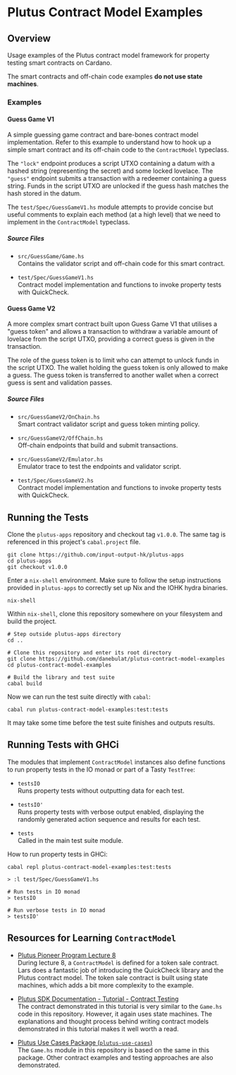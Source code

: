 # Plutus Contract Model Examples

## Overview

Usage examples of the Plutus contract model framework for property testing smart contracts 
on Cardano.

The smart contracts and off-chain code examples **do not use state machines**. 

### Examples

#### Guess Game V1 

A simple guessing game contract and bare-bones contract model implementation. Refer to this example 
to understand how to hook up a simple smart contract and its off-chain code to the `ContractModel` 
typeclass.

The `"lock"` endpoint produces a script UTXO  containing a datum with a hashed string (representing 
the secret) and some locked lovelace. The `"guess"` endpoint submits a transaction with a redeemer 
containing a guess string. Funds in the script UTXO are unlocked if the guess hash matches the hash 
stored in the datum. 

The `test/Spec/GuessGameV1.hs` module attempts to provide concise but useful comments to explain 
each method (at a high level) that we need to implement in the `ContractModel` typeclass.

##### Source Files

- `src/GuessGame/Game.hs`<br>
  Contains the validator script and off-chain code for this smart contract.

- `test/Spec/GuessGameV1.hs`<br>
  Contract model implementation and functions to invoke property tests with QuickCheck.

#### Guess Game V2

A more complex smart contract built upon Guess Game V1 that utilises a "guess token" and allows a 
transaction to withdraw a variable amount of lovelace from the script UTXO, providing a correct 
guess is given in the transaction.

The role of the guess token is to limit who can attempt to unlock funds in the script UTXO. The 
wallet holding the guess token is only allowed to make a guess. The guess token is transferred to 
another wallet when a correct guess is sent and validation passes.

##### Source Files

- `src/GuessGameV2/OnChain.hs`<br>
  Smart contract validator script and guess token minting policy.

- `src/GuessGameV2/OffChain.hs`<br>
  Off-chain endpoints that build and submit transactions.

- `src/GuessGameV2/Emulator.hs`<br>
  Emulator trace to test the endpoints and validator script.

- `test/Spec/GuessGameV2.hs`<br>
  Contract model implementation and functions to invoke property tests with QuickCheck.

## Running the Tests 

Clone the `plutus-apps` repository and checkout tag `v1.0.0`.
The same tag is referenced in this project's `cabal.project` file.

```
git clone https://github.com/input-output-hk/plutus-apps
cd plutus-apps
git checkout v1.0.0 
```

Enter a `nix-shell` environment. Make sure to follow the setup instructions provided in
`plutus-apps` to correctly set up Nix and the IOHK hydra binaries.

```
nix-shell
```

Within `nix-shell`, clone this repository somewhere on your filesystem and build the project.

```
# Step outside plutus-apps directory
cd ..

# Clone this repository and enter its root directory
git clone https://github.com/danebulat/plutus-contract-model-examples 
cd plutus-contract-model-examples 

# Build the library and test suite 
cabal build 
```

Now we can run the test suite directly with `cabal`:

```
cabal run plutus-contract-model-examples:test:tests
```

It may take some time before the test suite finishes and outputs results.

## Running Tests with GHCi 

The modules that implement `ContractModel` instances also define functions to run 
property tests in the IO monad or part of a Tasty `TestTree`:

- `testsIO`<br>
  Runs property tests without outputting data for each test.

- `testsIO'`<br>
  Runs property tests with verbose output enabled, displaying the randomly 
  generated action sequence and results for each test.

- `tests`<br>
  Called in the main test suite module.

How to run property tests in GHCi:

```
cabal repl plutus-contract-model-examples:test:tests 

> :l test/Spec/GuessGameV1.hs

# Run tests in IO monad 
> testsIO

# Run verbose tests in IO monad 
> testsIO'
```

## Resources for Learning `ContractModel`

- [Plutus Pioneer Program Lecture 8](https://github.com/input-output-hk/plutus-pioneer-program)<br>
  During lecture 8, a `ContractModel` is defined for a token sale contract. Lars does a fantastic job 
  of introducing the QuickCheck library and the Plutus contract model. The token sale contract is
  built using state machines, which adds a bit more complexity to the example.

- [Plutus SDK Documentation - Tutorial - Contract Testing](https://plutus-apps.readthedocs.io/en/latest/plutus/tutorials/contract-testing.html)<br>
  The contract demonstrated in this tutorial is very similar to the `Game.hs` code in this repository. 
  However, it again uses state machines. The explanations and thought process behind writing 
  contract models demonstrated in this tutorial makes it well worth a read.

- [Plutus Use Cases Package (`plutus-use-cases`)](https://github.com/input-output-hk/plutus-apps/tree/main/plutus-use-cases)<br>
  The `Game.hs` module in this repository is based on the same in this package. Other contract examples
  and testing approaches are also demonstrated.


